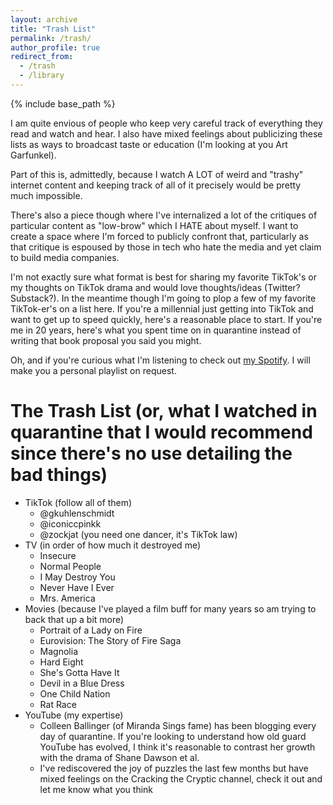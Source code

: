 ```yaml
---
layout: archive
title: "Trash List"
permalink: /trash/
author_profile: true
redirect_from:
  - /trash
  - /library
---
```


{% include base_path %}

I am quite envious of people who keep very careful track of everything they read and watch and hear. I also have mixed feelings about publicizing these lists as ways to broadcast taste or education (I'm looking at you Art Garfunkel). 

Part of this is, admittedly, because I watch A LOT of weird and "trashy" internet content and keeping track of all of it precisely would be pretty much impossible. 

There's also a piece though where I've internalized a lot of the critiques of particular content as "low-brow" which I HATE about myself. I want to create a space where I'm forced to publicly confront that, particularly as that critique is espoused by those in tech who hate the media and yet claim to build media companies.

I'm not exactly sure what format is best for sharing my favorite TikTok's or my thoughts on TikTok drama and would love thoughts/ideas (Twitter? Substack?). In the meantime though I'm going to plop a few of my favorite TikTok-er's on a list here. If you're a millennial just getting into TikTok and want to get up to speed quickly, here's a reasonable place to start. If you're me in 20 years, here's what you spent time on in quarantine instead of writing that book proposal you said you might.

Oh, and if you're curious what I'm listening to check out [my Spotify](https://open.spotify.com/user/manlikemishap?si=BjRglkI4QkGODeqtHcwfIA). I will make you a personal playlist on request.

The Trash List (or, what I watched in quarantine that I would recommend since there's no use detailing the bad things)
======
* TikTok (follow all of them)
  * @gkuhlenschmidt
  * @iconiccpinkk
  * @zockjat (you need one dancer, it's TikTok law)
* TV (in order of how much it destroyed me)
  * Insecure
  * Normal People
  * I May Destroy You
  * Never Have I Ever
  * Mrs. America
* Movies (because I've played a film buff for many years so am trying to back that up a bit more)
  * Portrait of a Lady on Fire
  * Eurovision: The Story of Fire Saga
  * Magnolia
  * Hard Eight
  * She's Gotta Have It
  * Devil in a Blue Dress
  * One Child Nation
  * Rat Race
* YouTube (my expertise)
  * Colleen Ballinger (of Miranda Sings fame) has been blogging every day of quarantine. If you're looking to understand how old guard YouTube has evolved, I think it's reasonable to contrast her growth with the drama of Shane Dawson et al.
  * I've rediscovered the joy of puzzles the last few months but have mixed feelings on the Cracking the Cryptic channel, check it out and let me know what you think